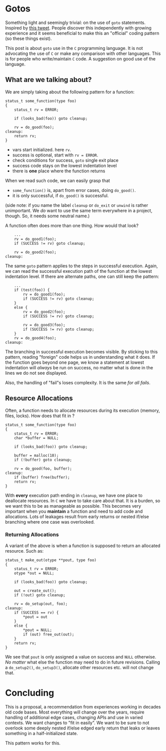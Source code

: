 # Gotos

Something light and seemingly trivial: on the use of `goto` statements. Inspired by [this tweet](https://twitter.com/typeswitch/status/1578881799438356481). People discover this independently with growing experience and it seems beneficial to make this an "official" coding pattern (so these things exist).

This post is about `goto` use in the `C` programming language. It is not advocating the use of `C` or make any comparison with other languages. This is for people who write/maintain `C` code. A suggestion on good use of the language.

## What are we talking about?

We are simply taking about the following pattern for a function:

```
status_t some_function(type foo)
{
    status_t rv = ERROR;
    
    if (looks_bad(foo)) goto cleanup;

    rv = do_good(foo);
cleanup:
    return rv;
}
```
 * vars start initialized. here `rv`.
 * success is optional, start with `rv = ERROR`.
 * check conditions for success, `goto` single exit place
 * success code stays on the lowest indentation level
 * there is **one** place where the function returns

When we read such code, we can easily grasp that

 * `some_function()` is, apart from error cases, doing `do_good()`.
 * it is only successful, if `do_good()` is successful.

(side note: if you name the label `cleanup` or `do_exit` or `unwind` is rather unimportant. We *do*
 want to use the same term everywhere in a project, though. So, it needs some neutral name.)
 
A function often does more than one thing. How would that look?

```
    ...
    rv = do_good1(foo);
    if (SUCCESS != rv) goto cleanup;
    
    rv = do_good2(foo);
cleanup:    
```

The same `goto` pattern applies to the steps in successful execution. Again, we can read the successful execution path of the function at the lowest indentation level. If there are alternate paths, one can still keep the pattern:

```
    ...
    if (test(foo)) {
        rv = do_good1(foo);
        if (SUCCESS != rv) goto cleanup;
    }
    else {
        rv = do_good2(foo);
        if (SUCCESS != rv) goto cleanup;

        rv = do_good3(foo);
        if (SUCCESS != rv) goto cleanup;
    }
    rv = do_good4(foo);
cleanup:    
```

The branching in successful execution becomes visible. By sticking to this pattern, reading "foreign" code helps us in understanding what it does. If the function goes beyond one page, we know a statement at lowest indentation will *always* be run on success, no matter what is done in the lines we do not see displayed.

Also, the handling of "fail"s loses complexity. It is the same *for all fails*. 

## Resource Allocations

Often, a function needs to allocate resources during its execution (memory, files, locks). How does that fit in ?

```
status_t some_function(type foo)
{
    status_t rv = ERROR;
    char *buffer = NULL;
    
    if (looks_bad(foo)) goto cleanup;

    buffer = malloc(10);
    if (!buffer) goto cleanup;
    
    rv = do_good(foo, buffer);
cleanup:
    if (buffer) free(buffer);
    return rv;
}
```

With **every** execution path ending in `cleanup`, we have one place to deallocate resources. In `C` we have to take care about that. It is a burden, so we want this to be as manageable as possible. This becomes very important when you **maintain** a function and need to add code and allocations. Lots of leakages result from early returns or nested if/else branching where one case was overlooked.

### Returning Allocations

A variant of the above is when a function is supposed to return an allocated resource. Such as:

```
status_t make_out(otype **pout, type foo)
{
    status_t rv = ERROR;
    otype *out = NULL;
    
    if (looks_bad(foo)) goto cleanup;

    out = create_out();
    if (!out) goto cleanup;
    
    rv = do_setup(out, foo);
cleanup:
    if (SUCCESS == rv) {
        *pout = out
    }
    else {
        *pout = NULL;
        if (out) free_out(out);
    }
    return rv;
}
```
We see that `pout` is only assigned a value on success and `NULL` otherwise. *No matter* what else the function may need to do in future revisions. Calling a `do_setup2()`, `do_setup3()`, allocate other resources etc. will not change that.

# Concluding

This is a proposal, a recommendation from experiences working in decades old code bases. Most everything will change over the years, require handling of additional edge cases, changing APIs and use in varied contexts. We want changes to "fit in easily". We want to be sure to not overlook some deeply nested if/else edged early return that leaks or leaves something in a half-initialized state.

This pattern works for this.
